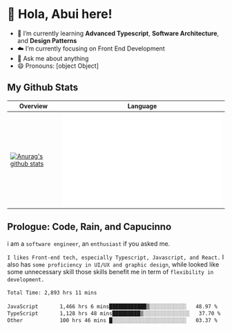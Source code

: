 # 👋 Hola, Abui here!

- 🌱 I’m currently learning **Advanced Typescript**, **Software Architecture**, and **Design Patterns**
- ☁️ I’m currently focusing on Front End Development
- 💬 Ask me about anything
- 😄 Pronouns: [object Object]

## My Github Stats

| Overview | Language |
| --- | --- |
|[![Anurag's github stats](https://github-readme-stats.vercel.app/api?username=abui-am&count_private=true)](https://github.com/anuraghazra/github-readme-stats)|![Language](https://raw.githubusercontent.com/abui-am/stats/c6455f656dfce7acd3951e5ec5b25d72af0b2ee3/generated/languages.svg)|

## Prologue: Code, Rain, and Capucinno
i am a `software engineer`, an `enthusiast` if you asked me. 

`I likes Front-end tech, especially Typescript, Javascript, and React.` I also has `some proficiency in UI/UX and graphic design`, while looked like some unnecessary skill those skills benefit me in term of `flexibility in development.`


<!--START_SECTION:waka-->

```text
Total Time: 2,893 hrs 11 mins

JavaScript       1,466 hrs 6 mins████████████▒░░░░░░░░░░░░   48.97 %
TypeScript       1,128 hrs 48 mins█████████▒░░░░░░░░░░░░░░░   37.70 %
Other            100 hrs 46 mins █░░░░░░░░░░░░░░░░░░░░░░░░   03.37 %
```

<!--END_SECTION:waka-->
